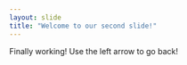 ```yaml
---
layout: slide
title: "Welcome to our second slide!"
---
```

Finally working!
Use the left arrow to go back!
